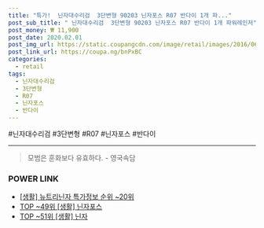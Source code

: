 ```yaml
--- 
title: "특가!  닌자대수리검  3단변형 90203 닌자포스 R07 반다이 1개 파..." 
post_sub_title: " 닌자대수리검  3단변형 90203 닌자포스 R07 반다이 1개 파워레인저" 
post_money: ₩ 11,900 
post_date: 2020.02.01 
post_img_url: https://static.coupangcdn.com/image/retail/images/2016/06/30/16/8/cc732f04-45ea-40f1-b5e9-dcc0f704b7c8.jpg 
post_link_url: https://coupa.ng/bnPxBC 
categories: 
  - retail 
tags: 
  - 닌자대수리검 
  - 3단변형 
  - R07 
  - 닌자포스 
  - 반다이 
--- 
```

  #닌자대수리검 #3단변형 #R07 #닌자포스 #반다이 
<hr> 

> 모범은 훈화보다 유효하다. - 영국속담 


### POWER LINK

* <a href="https://blog.naver.com/sakai111/221779878520" target="_blank"> [생활] 뉴트리닌자 특가정보 순위 ~20위</a>
* <a href="https://blog.naver.com/an0733/221792424667" target="_blank"> TOP ~49위 [생활] 닌자포스</a>
* <a href="https://blog.naver.com/fasyy4321/221777670019" target="_blank"> TOP ~51위 [생활] 닌자</a>
